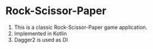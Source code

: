 # Rock-Scissor-Paper
1. This is a classic Rock-Scissor-Paper game application.
2. Implemented in Kotlin
3. Dagger2 is used as DI
